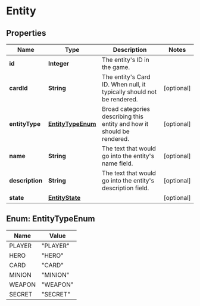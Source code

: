 
# Entity

## Properties
Name | Type | Description | Notes
------------ | ------------- | ------------- | -------------
**id** | **Integer** | The entity&#39;s ID in the game. | 
**cardId** | **String** | The entity&#39;s Card ID. When null, it typically should not be rendered. |  [optional]
**entityType** | [**EntityTypeEnum**](#EntityTypeEnum) | Broad categories describing this entity and how it should be rendered.  |  [optional]
**name** | **String** | The text that would go into the entity&#39;s name field.  |  [optional]
**description** | **String** | The text that would go into the entity&#39;s description field.  |  [optional]
**state** | [**EntityState**](EntityState.md) |  |  [optional]


<a name="EntityTypeEnum"></a>
## Enum: EntityTypeEnum
Name | Value
---- | -----
PLAYER | &quot;PLAYER&quot;
HERO | &quot;HERO&quot;
CARD | &quot;CARD&quot;
MINION | &quot;MINION&quot;
WEAPON | &quot;WEAPON&quot;
SECRET | &quot;SECRET&quot;



